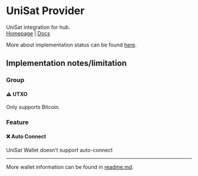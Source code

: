 # UniSat Provider
UniSat integration for hub.  
[Homepage](https://unisat.io/) | [Docs](https://docs.unisat.io/dev/open-api-documentation/unisat-wallet)

More about implementation status can be found [here](../readme.md).

## Implementation notes/limitation

### Group

#### ⚠️ UTXO
Only supports Bitcoin.

### Feature

#### ❌ Auto Connect
UniSat Wallet doesn’t support auto-connect

---

More wallet information can be found in [readme.md](../readme.md).